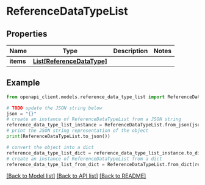 # ReferenceDataTypeList


## Properties

Name | Type | Description | Notes
------------ | ------------- | ------------- | -------------
**items** | [**List[ReferenceDataType]**](ReferenceDataType.md) |  | 

## Example

```python
from openapi_client.models.reference_data_type_list import ReferenceDataTypeList

# TODO update the JSON string below
json = "{}"
# create an instance of ReferenceDataTypeList from a JSON string
reference_data_type_list_instance = ReferenceDataTypeList.from_json(json)
# print the JSON string representation of the object
print(ReferenceDataTypeList.to_json())

# convert the object into a dict
reference_data_type_list_dict = reference_data_type_list_instance.to_dict()
# create an instance of ReferenceDataTypeList from a dict
reference_data_type_list_from_dict = ReferenceDataTypeList.from_dict(reference_data_type_list_dict)
```
[[Back to Model list]](../README.md#documentation-for-models) [[Back to API list]](../README.md#documentation-for-api-endpoints) [[Back to README]](../README.md)


